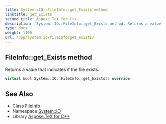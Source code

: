```yaml
---
title: System::IO::FileInfo::get_Exists method
linktitle: get_Exists
second_title: Aspose.TeX for C++
description: 'System::IO::FileInfo::get_Exists method. Returns a value that indicates if the file exists in C++.'
type: docs
weight: 1100
url: /cpp/system.io/fileinfo/get_exists/
---
```

## FileInfo::get_Exists method


Returns a value that indicates if the file exists.

```cpp
virtual bool System::IO::FileInfo::get_Exists() override
```

## See Also

* Class [FileInfo](../)
* Namespace [System::IO](../../)
* Library [Aspose.TeX for C++](../../../)
